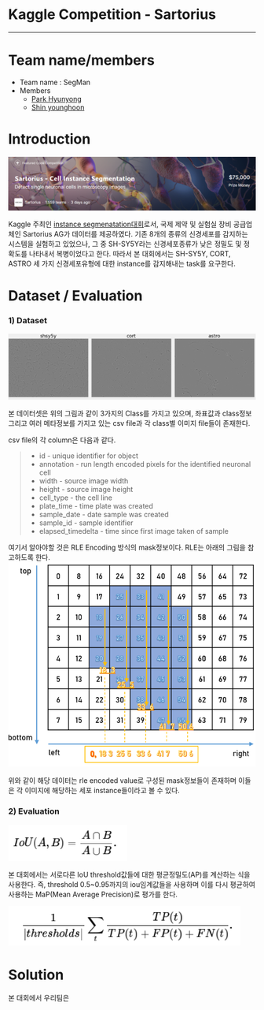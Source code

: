 # Kaggle Competition - Sartorius
---



# Team name/members
- Team name : SegMan
- Members
  - [Park Hyunyong](https://github.com/hyunyongPark)
  - [Shin younghoon](https://github.com/Yphy)




# Introduction
![image](https://github.com/hyunyongPark/Kaggle_sartorius/blob/master/img/sartorius_title.PNG?raw=true)

Kaggle 주최인 [instance segmenatation대회](https://www.kaggle.com/c/sartorius-cell-instance-segmentation/overview)로서, 국제 제약 및 실험실 장비 공급업체인 Sartorius AG가 데이터를 제공하였다. 
기존 8개의 종류의 신경세포를 감지하는 시스템을 실험하고 있었으나, 그 중 SH-SY5Y라는 신경세포종류가 낮은 정밀도 및 정확도를 나타내서 복병이었다고 한다. 
따라서 본 대회에서는 SH-SY5Y, CORT, ASTRO 세 가지 신경세포유형에 대한 instance를 감지해내는 task를 요구한다. 



# Dataset / Evaluation

### 1) Dataset
![image](https://github.com/hyunyongPark/Kaggle_sartorius/blob/master/img/img_example.PNG?raw=true)

본 데이터셋은 위의 그림과 같이 3가지의 Class를 가지고 있으며, 좌표값과 class정보 그리고 여러 메타정보를 가지고 있는 csv file과 각 class별 이미지 file들이 존재한다. 

csv file의 각 column은 다음과 같다.
> * id - unique identifier for object
> * annotation - run length encoded pixels for the identified neuronal cell
> * width - source image width
> * height - source image height
> * cell_type - the cell line
> * plate_time - time plate was created
> * sample_date - date sample was created
> * sample_id - sample identifier
> * elapsed_timedelta - time since first image taken of sample

여기서 알아야할 것은 RLE Encoding 방식의 mask정보이다.
RLE는 아래의 그림을 참고하도록 한다. 
![image](https://github.com/hyunyongPark/Kaggle_sartorius/blob/master/img/rle_encode.png?raw=true)

위와 같이 해당 데이터는 rle encoded value로 구성된 mask정보들이 존재하며 이들은 각 이미지에 해당하는 세포 instance들이라고 볼 수 있다. 

### 2) Evaluation
![image](https://github.com/hyunyongPark/Kaggle_sartorius/blob/master/img/evaluation_1.PNG?raw=true)

본 대회에서는 서로다른 IoU threshold값들에 대한 평균정밀도(AP)를 계산하는 식을 사용한다. 
즉, threshold 0.5~0.95까지의 iou임계값들을 사용하며 이를 다시 평균하여 사용하는 MaP(Mean Average Precision)로 평가를 한다.

![image](https://github.com/hyunyongPark/Kaggle_sartorius/blob/master/img/evaluation_2.PNG?raw=true)




# Solution
본 대회에서 우리팀은 

